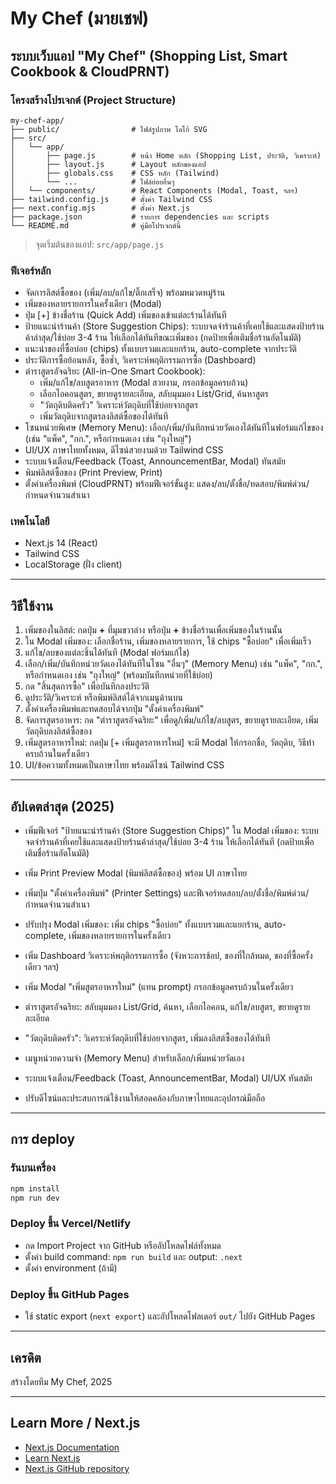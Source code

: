 


# My Chef (มายเชฟ)



## ระบบเว็บแอป "My Chef" (Shopping List, Smart Cookbook & CloudPRNT)

### โครงสร้างโปรเจกต์ (Project Structure)

```
my-chef-app/
├── public/                # ไฟล์รูปภาพ โลโก้ SVG
├── src/
│   └── app/
│       ├── page.js        # หน้า Home หลัก (Shopping List, ประวัติ, วิเคราะห์)
│       ├── layout.js      # Layout หลักของแอป
│       ├── globals.css    # CSS หลัก (Tailwind)
│       └── ...            # ไฟล์ย่อยอื่นๆ
│   └── components/        # React Components (Modal, Toast, ฯลฯ)
├── tailwind.config.js     # ตั้งค่า Tailwind CSS
├── next.config.mjs        # ตั้งค่า Next.js
├── package.json           # รายการ dependencies และ scripts
└── README.md              # คู่มือโปรเจกต์นี้
```

> จุดเริ่มต้นของแอป: `src/app/page.js`



### ฟีเจอร์หลัก
- จัดการลิสต์ซื้อของ (เพิ่ม/ลบ/แก้ไข/ติ๊กเสร็จ) พร้อมหมวดหมู่ร้าน
- เพิ่มของหลายรายการในครั้งเดียว (Modal)
- ปุ่ม [+] ข้างชื่อร้าน (Quick Add) เพิ่มของเข้าแต่ละร้านได้ทันที
- ป้ายแนะนำร้านค้า (Store Suggestion Chips): ระบบจดจำร้านค้าที่เคยใช้และแสดงป้ายร้านค้าล่าสุด/ใช้บ่อย 3-4 ร้าน ให้เลือกได้ทันทีขณะเพิ่มของ (กดป้ายเพื่อเติมชื่อร้านอัตโนมัติ)
- แนะนำของที่ซื้อบ่อย (chips) ทั้งแบบรวมและแยกร้าน, auto-complete จากประวัติ
- ประวัติการซื้อย้อนหลัง, ซื้อซ้ำ, วิเคราะห์พฤติกรรมการซื้อ (Dashboard)
- ตำราสูตรอัจฉริยะ (All-in-One Smart Cookbook):
  - เพิ่ม/แก้ไข/ลบสูตรอาหาร (Modal สวยงาม, กรอกข้อมูลครบถ้วน)
  - เลือกไอคอนสูตร, ขยายดูรายละเอียด, สลับมุมมอง List/Grid, ค้นหาสูตร
  - "วัตถุดิบติดครัว" วิเคราะห์วัตถุดิบที่ใช้บ่อยจากสูตร
  - เพิ่มวัตถุดิบจากสูตรลงลิสต์ซื้อของได้ทันที
- โซนหน่วยพิเศษ (Memory Menu): เลือก/เพิ่ม/บันทึกหน่วยวัดเองได้ทันทีในฟอร์มแก้ไขของ (เช่น "แพ็ค", "กก.", หรือกำหนดเอง เช่น "ถุงใหญ่")
- UI/UX ภาษาไทยทั้งหมด, ดีไซน์สวยงามด้วย Tailwind CSS
- ระบบแจ้งเตือน/Feedback (Toast, AnnouncementBar, Modal) ทันสมัย
- พิมพ์ลิสต์ซื้อของ (Print Preview, Print)
- ตั้งค่าเครื่องพิมพ์ (CloudPRNT) พร้อมฟีเจอร์ขั้นสูง: แสดง/ลบ/ตั้งชื่อ/ทดสอบ/พิมพ์ด่วน/กำหนดจำนวนสำเนา


### เทคโนโลยี
- Next.js 14 (React)
- Tailwind CSS
- LocalStorage (ฝั่ง client)

---



## วิธีใช้งาน

1. เพิ่มของในลิสต์: กดปุ่ม **+** ที่มุมขวาล่าง หรือปุ่ม **+** ข้างชื่อร้านเพื่อเพิ่มของในร้านนั้น
2. ใน Modal เพิ่มของ: เลือกชื่อร้าน, เพิ่มของหลายรายการ, ใช้ chips "ซื้อบ่อย" เพื่อเพิ่มเร็ว
3. แก้ไข/ลบของแต่ละชิ้นได้ทันที (Modal ฟอร์มแก้ไข)
4. เลือก/เพิ่ม/บันทึกหน่วยวัดเองได้ทันทีในโซน "อื่นๆ" (Memory Menu) เช่น "แพ็ค", "กก.", หรือกำหนดเอง เช่น "ถุงใหญ่" (พร้อมบันทึกหน่วยที่ใช้บ่อย)
5. กด "สิ้นสุดการซื้อ" เพื่อบันทึกลงประวัติ
6. ดูประวัติ/วิเคราะห์ หรือพิมพ์ลิสต์ได้จากเมนูด้านบน
7. ตั้งค่าเครื่องพิมพ์และทดสอบได้จากปุ่ม "ตั้งค่าเครื่องพิมพ์"
8. จัดการสูตรอาหาร: กด "ตำราสูตรอัจฉริยะ" เพื่อดู/เพิ่ม/แก้ไข/ลบสูตร, ขยายดูรายละเอียด, เพิ่มวัตถุดิบลงลิสต์ซื้อของ
9. เพิ่มสูตรอาหารใหม่: กดปุ่ม [+ เพิ่มสูตรอาหารใหม่] จะมี Modal ให้กรอกชื่อ, วัตถุดิบ, วิธีทำ ครบถ้วนในครั้งเดียว
10. UI/ข้อความทั้งหมดเป็นภาษาไทย พร้อมดีไซน์ Tailwind CSS

---


## อัปเดตล่าสุด (2025)

- เพิ่มฟีเจอร์ "ป้ายแนะนำร้านค้า (Store Suggestion Chips)" ใน Modal เพิ่มของ: ระบบจดจำร้านค้าที่เคยใช้และแสดงป้ายร้านค้าล่าสุด/ใช้บ่อย 3-4 ร้าน ให้เลือกได้ทันที (กดป้ายเพื่อเติมชื่อร้านอัตโนมัติ)
- เพิ่ม Print Preview Modal (พิมพ์ลิสต์ซื้อของ) พร้อม UI ภาษาไทย
- เพิ่มปุ่ม "ตั้งค่าเครื่องพิมพ์" (Printer Settings) และฟีเจอร์ทดสอบ/ลบ/ตั้งชื่อ/พิมพ์ด่วน/กำหนดจำนวนสำเนา
- ปรับปรุง Modal เพิ่มของ: เพิ่ม chips "ซื้อบ่อย" ทั้งแบบรวมและแยกร้าน, auto-complete, เพิ่มของหลายรายการในครั้งเดียว
- เพิ่ม Dashboard วิเคราะห์พฤติกรรมการซื้อ (จังหวะการช้อป, ของที่ใกล้หมด, ของที่ซื้อครั้งเดียว ฯลฯ)

- เพิ่ม Modal "เพิ่มสูตรอาหารใหม่" (แทน prompt) กรอกข้อมูลครบถ้วนในครั้งเดียว
- ตำราสูตรอัจฉริยะ: สลับมุมมอง List/Grid, ค้นหา, เลือกไอคอน, แก้ไข/ลบสูตร, ขยายดูรายละเอียด
- "วัตถุดิบติดครัว": วิเคราะห์วัตถุดิบที่ใช้บ่อยจากสูตร, เพิ่มลงลิสต์ซื้อของได้ทันที
- เมนูหน่วยความจำ (Memory Menu) สำหรับเลือก/เพิ่มหน่วยวัดเอง
- ระบบแจ้งเตือน/Feedback (Toast, AnnouncementBar, Modal) UI/UX ทันสมัย
- ปรับดีไซน์และประสบการณ์ใช้งานให้สอดคล้องกับภาษาไทยและอุปกรณ์มือถือ

---


## การ deploy

### รันบนเครื่อง

```sh
npm install
npm run dev
```

### Deploy ขึ้น Vercel/Netlify

- กด Import Project จาก GitHub หรืออัปโหลดไฟล์ทั้งหมด
- ตั้งค่า build command: `npm run build` และ output: `.next`
- ตั้งค่า environment (ถ้ามี)

### Deploy ขึ้น GitHub Pages

- ใช้ static export (`next export`) และอัปโหลดโฟลเดอร์ `out/` ไปยัง GitHub Pages

---

## เครดิต

สร้างโดยทีม My Chef, 2025

---

## Learn More / Next.js

- [Next.js Documentation](https://nextjs.org/docs)
- [Learn Next.js](https://nextjs.org/learn)
- [Next.js GitHub repository](https://github.com/vercel/next.js)
